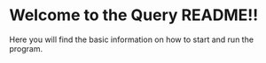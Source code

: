 # Welcome to the Query README!!
Here you will find the basic information on how to start and run the program.
